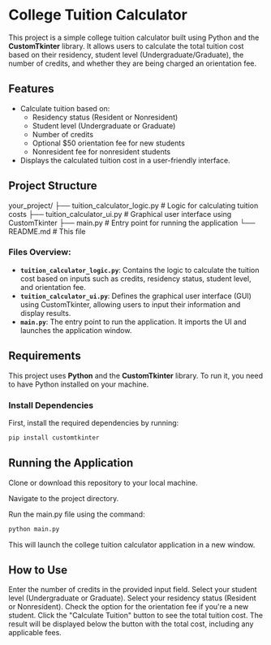 # College Tuition Calculator

This project is a simple college tuition calculator built using Python and the **CustomTkinter** library. It allows users to calculate the total tuition cost based on their residency, student level (Undergraduate/Graduate), the number of credits, and whether they are being charged an orientation fee.

## Features

- Calculate tuition based on:
  - Residency status (Resident or Nonresident)
  - Student level (Undergraduate or Graduate)
  - Number of credits
  - Optional $50 orientation fee for new students
  - Nonresident fee for nonresident students
- Displays the calculated tuition cost in a user-friendly interface.

## Project Structure

your_project/ 
├── tuition_calculator_logic.py # Logic for calculating tuition costs 
├── tuition_calculator_ui.py # Graphical user interface using CustomTkinter 
├── main.py # Entry point for running the application 
└── README.md # This file


### Files Overview:
- **`tuition_calculator_logic.py`**: Contains the logic to calculate the tuition cost based on inputs such as credits, residency status, student level, and orientation fee.
- **`tuition_calculator_ui.py`**: Defines the graphical user interface (GUI) using CustomTkinter, allowing users to input their information and display results.
- **`main.py`**: The entry point to run the application. It imports the UI and launches the application window.

## Requirements

This project uses **Python** and the **CustomTkinter** library. To run it, you need to have Python installed on your machine.

### Install Dependencies

First, install the required dependencies by running:

```bash
pip install customtkinter
```

## Running the Application
Clone or download this repository to your local machine.

Navigate to the project directory.

Run the main.py file using the command:

```bash
python main.py
```
This will launch the college tuition calculator application in a new window.

## How to Use
Enter the number of credits in the provided input field.
Select your student level (Undergraduate or Graduate).
Select your residency status (Resident or Nonresident).
Check the option for the orientation fee if you're a new student.
Click the "Calculate Tuition" button to see the total tuition cost.
The result will be displayed below the button with the total cost, including any applicable fees.
